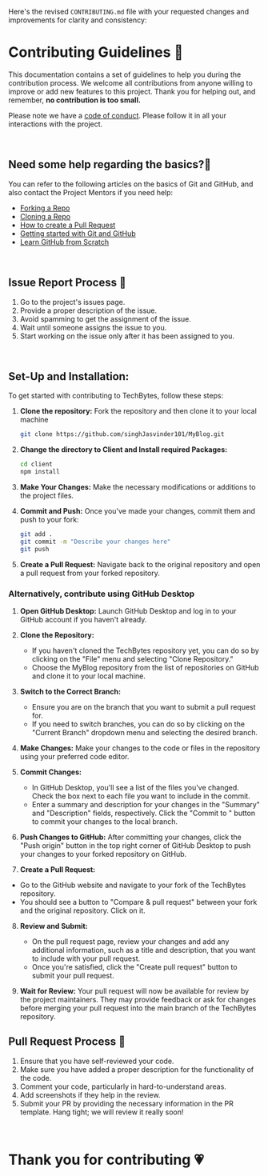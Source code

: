 Here's the revised `CONTRIBUTING.md` file with your requested changes and improvements for clarity and consistency:


# **Contributing Guidelines** 📄

This documentation contains a set of guidelines to help you during the contribution process.
We welcome all contributions from anyone willing to improve or add new features to this project.
Thank you for helping out, and remember, **no contribution is too small.**

Please note we have a [code of conduct](CODE_OF_CONDUCT.md). Please follow it in all your interactions with the project.

<br>

## **Need some help regarding the basics?🤔**

You can refer to the following articles on the basics of Git and GitHub, and also contact the Project Mentors if you need help:

- [Forking a Repo](https://help.github.com/en/github/getting-started-with-github/fork-a-repo)
- [Cloning a Repo](https://help.github.com/en/desktop/contributing-to-projects/creating-an-issue-or-pull-request)
- [How to create a Pull Request](https://opensource.com/article/19/7/create-pull-request-github)
- [Getting started with Git and GitHub](https://towardsdatascience.com/getting-started-with-git-and-github-6fcd0f2d4ac6)
- [Learn GitHub from Scratch](https://docs.github.com/en/get-started/start-your-journey/git-and-github-learning-resources)

<br>

## **Issue Report Process 📌**

1. Go to the project's issues page.
2. Provide a proper description of the issue.
3. Avoid spamming to get the assignment of the issue.
4. Wait until someone assigns the issue to you.
5. Start working on the issue only after it has been assigned to you.

<br>

## **Set-Up and Installation:**

To get started with contributing to TechBytes, follow these steps:

1. **Clone the repository:** Fork the repository and then clone it to your local machine
   ```bash
   git clone https://github.com/singhJasvinder101/MyBlog.git
   ```
2. **Change the directory to Client and Install required Packages:**
   ```bash
   cd client
   npm install
   ```
3. **Make Your Changes:** Make the necessary modifications or additions to the project files.

4. **Commit and Push:** Once you've made your changes, commit them and push to your fork:
   ```bash
   git add .
   git commit -m "Describe your changes here"
   git push
   ```

5. **Create a Pull Request:** Navigate back to the original repository and open a pull request from your forked repository.

### Alternatively, contribute using GitHub Desktop

1. **Open GitHub Desktop:** Launch GitHub Desktop and log in to your GitHub account if you haven't already.

2. **Clone the Repository:**
   - If you haven't cloned the TechBytes repository yet, you can do so by clicking on the "File" menu and selecting "Clone Repository."
   - Choose the MyBlog repository from the list of repositories on GitHub and clone it to your local machine.

3. **Switch to the Correct Branch:**
   - Ensure you are on the branch that you want to submit a pull request for.
   - If you need to switch branches, you can do so by clicking on the "Current Branch" dropdown menu and selecting the desired branch.

4. **Make Changes:** Make your changes to the code or files in the repository using your preferred code editor.

5. **Commit Changes:**
   - In GitHub Desktop, you'll see a list of the files you've changed. Check the box next to each file you want to include in the commit.
   - Enter a summary and description for your changes in the "Summary" and "Description" fields, respectively. Click the "Commit to <branch-name>" button to commit your changes to the local branch.

6. **Push Changes to GitHub:** After committing your changes, click the "Push origin" button in the top right corner of GitHub Desktop to push your changes to your forked repository on GitHub.

7. **Create a Pull Request:**
  - Go to the GitHub website and navigate to your fork of the TechBytes repository.
  - You should see a button to "Compare & pull request" between your fork and the original repository. Click on it.

8. **Review and Submit:**
   - On the pull request page, review your changes and add any additional information, such as a title and description, that you want to include with your pull request.
   - Once you're satisfied, click the "Create pull request" button to submit your pull request.

9. **Wait for Review:** Your pull request will now be available for review by the project maintainers. They may provide feedback or ask for changes before merging your pull request into the main branch of the TechBytes repository.

## **Pull Request Process 🚀**

1. Ensure that you have self-reviewed your code.
2. Make sure you have added a proper description for the functionality of the code.
3. Comment your code, particularly in hard-to-understand areas.
4. Add screenshots if they help in the review.
5. Submit your PR by providing the necessary information in the PR template. Hang tight; we will review it really soon!

<br>

# **Thank you for contributing 💗** 
